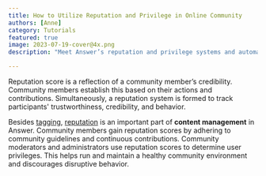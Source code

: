 ```yaml
---
title: How to Utilize Reputation and Privilege in Online Community
authors: [Anne]
category: Tutorials
featured: true
image: 2023-07-19-cover@4x.png
description: "Meet Answer’s reputation and privilege systems and automate them for efficient community content management. "

---
```


Reputation score is a reflection of a community member’s credibility. Community members establish this based on their actions and contributions. Simultaneously, a reputation system is formed to track participants' trustworthiness, credibility, and behavior.

Besides [tagging](../2023-07-11-the-what-why-using-tags-for-online-community/index.md), [reputation](https://answer.dev/docs/recipes/contents/reputation) is an important part of **content management** in Answer. Community members gain reputation scores by adhering to community guidelines and continuous contributions. Community moderators and administrators use reputation scores to determine user privileges. This helps run and maintain a healthy community environment and discourages disruptive behavior.
